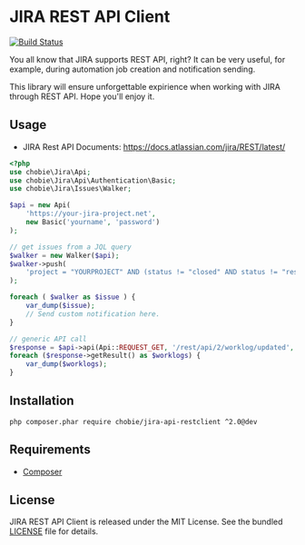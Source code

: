 # JIRA REST API Client

[![Build Status](https://secure.travis-ci.org/chobie/jira-api-restclient.png)](http://travis-ci.org/chobie/jira-api-restclient)

You all know that JIRA supports REST API, right? It can be very useful, for example, during automation job creation and notification sending.

This library will ensure unforgettable expirience when working with JIRA through REST API. Hope you'll enjoy it.

## Usage

* JIRA Rest API Documents: https://docs.atlassian.com/jira/REST/latest/

```php
<?php
use chobie\Jira\Api;
use chobie\Jira\Api\Authentication\Basic;
use chobie\Jira\Issues\Walker;

$api = new Api(
    'https://your-jira-project.net',
    new Basic('yourname', 'password')
);

// get issues from a JQL query
$walker = new Walker($api);
$walker->push(
	'project = "YOURPROJECT" AND (status != "closed" AND status != "resolved") ORDER BY priority DESC'
);

foreach ( $walker as $issue ) {
    var_dump($issue);
    // Send custom notification here.
}

// generic API call
$response = $api->api(Api::REQUEST_GET, '/rest/api/2/worklog/updated', ['since' => 1501076518]); // will return a chobie\Jira\Api\Result instance
foreach ($response->getResult() as $worklogs) {
    var_dump($worklogs);
}
```

## Installation

```
php composer.phar require chobie/jira-api-restclient ^2.0@dev
```

## Requirements

* [Composer](https://getcomposer.org/download/)

## License

JIRA REST API Client is released under the MIT License. See the bundled [LICENSE](LICENSE) file for details.
